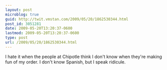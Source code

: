 ```yaml
---
layout: post
microblog: true
guid: http://twit.vmstan.com/2009/05/20/1862530344.html
post_id: 3051281
date: 2009-05-20T13:20:37-0600
lastmod: 2009-05-20T13:20:37-0600
type: post
url: /2009/05/20/1862530344.html
---
```

I hate it when the people at Chipotle think I don't know when they're making fun of my order. I don't know Spanish, but I speak ridicule.
